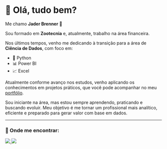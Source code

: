 # 👋 Olá, tudo bem?

Me chamo **Jader Brenner** 🖖

Sou formado em **Zootecnia** e, atualmente, trabalho na área financeira.

Nos últimos tempos, venho me dedicando à transição para a área de **Ciência de Dados**, com foco em:

- 🐍 Python  
- 📊 Power BI  
- 📈 Excel  

Atualmente conforme avanço nos estudos, venho aplicando os conhecimentos em projetos práticos, que você pode acompanhar no meu [portfólio](https://jaderbrenner.github.io/Portfolio_analise_dados/).

Sou iniciante na área, mas estou sempre aprendendo, praticando e buscando evoluir. Meu objetivo é me tornar um profissional mais analítico, eficiente e preparado para gerar valor com base em dados.

---

### 🔗 Onde me encontrar:

<div style="display: inline-block"> 
  <a href="https://www.linkedin.com/in/jaderbrenner" target="_blank">
    <img src="https://img.shields.io/badge/-LinkedIn-%230077B5?style=for-the-badge&logo=linkedin&logoColor=white">
  </a>
  <a href = "mailto:jaderbrenner13@hotmail.com">
    <img src="https://img.shields.io/badge/Email-%230077B5?style=for-the-badge&logo=maildotru&color=red">
  </a>
</div>

